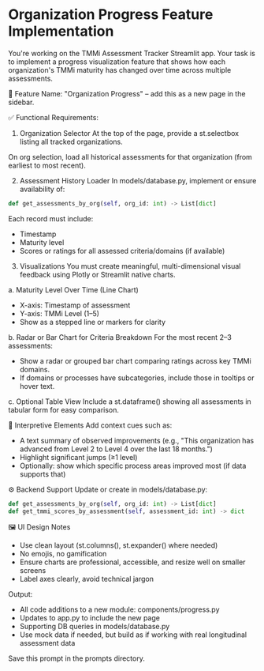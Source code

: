 # Organization Progress Feature Implementation

You're working on the TMMi Assessment Tracker Streamlit app. Your task is to implement a progress visualization feature that shows how each organization's TMMi maturity has changed over time across multiple assessments.

🧭 Feature Name:
"Organization Progress" – add this as a new page in the sidebar.

✅ Functional Requirements:
1. Organization Selector
At the top of the page, provide a st.selectbox listing all tracked organizations.

On org selection, load all historical assessments for that organization (from earliest to most recent).

2. Assessment History Loader
In models/database.py, implement or ensure availability of:
```python
def get_assessments_by_org(self, org_id: int) -> List[dict]

```
Each record must include:
- Timestamp
- Maturity level
- Scores or ratings for all assessed criteria/domains (if available)

3. Visualizations
You must create meaningful, multi-dimensional visual feedback using Plotly or Streamlit native charts.

a. Maturity Level Over Time (Line Chart)
- X-axis: Timestamp of assessment
- Y-axis: TMMi Level (1–5)
- Show as a stepped line or markers for clarity

b. Radar or Bar Chart for Criteria Breakdown
For the most recent 2–3 assessments:
- Show a radar or grouped bar chart comparing ratings across key TMMi domains.
- If domains or processes have subcategories, include those in tooltips or hover text.

c. Optional Table View
Include a st.dataframe() showing all assessments in tabular form for easy comparison.

🧠 Interpretive Elements
Add context cues such as:
- A text summary of observed improvements (e.g., "This organization has advanced from Level 2 to Level 4 over the last 18 months.")
- Highlight significant jumps (≥1 level)
- Optionally: show which specific process areas improved most (if data supports that)

⚙ Backend Support
Update or create in models/database.py:
```python
def get_assessments_by_org(self, org_id: int) -> List[dict]
def get_tmmi_scores_by_assessment(self, assessment_id: int) -> dict

```
🖼 UI Design Notes
- Use clean layout (st.columns(), st.expander() where needed)
- No emojis, no gamification
- Ensure charts are professional, accessible, and resize well on smaller screens
- Label axes clearly, avoid technical jargon

Output:
- All code additions to a new module: components/progress.py
- Updates to app.py to include the new page
- Supporting DB queries in models/database.py
- Use mock data if needed, but build as if working with real longitudinal assessment data

Save this prompt in the prompts directory.